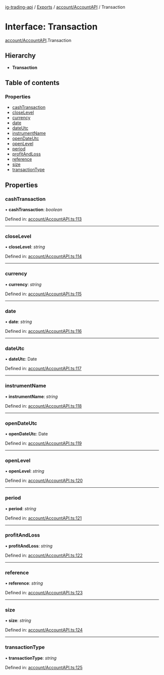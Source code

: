 [ig-trading-api](../README.md) / [Exports](../modules.md) / [account/AccountAPI](../modules/account_accountapi.md) / Transaction

# Interface: Transaction

[account/AccountAPI](../modules/account_accountapi.md).Transaction

## Hierarchy

- **Transaction**

## Table of contents

### Properties

- [cashTransaction](account_accountapi.transaction.md#cashtransaction)
- [closeLevel](account_accountapi.transaction.md#closelevel)
- [currency](account_accountapi.transaction.md#currency)
- [date](account_accountapi.transaction.md#date)
- [dateUtc](account_accountapi.transaction.md#dateutc)
- [instrumentName](account_accountapi.transaction.md#instrumentname)
- [openDateUtc](account_accountapi.transaction.md#opendateutc)
- [openLevel](account_accountapi.transaction.md#openlevel)
- [period](account_accountapi.transaction.md#period)
- [profitAndLoss](account_accountapi.transaction.md#profitandloss)
- [reference](account_accountapi.transaction.md#reference)
- [size](account_accountapi.transaction.md#size)
- [transactionType](account_accountapi.transaction.md#transactiontype)

## Properties

### cashTransaction

• **cashTransaction**: _boolean_

Defined in: [account/AccountAPI.ts:113](https://github.com/bennycode/ig-trading-api/blob/76cc822/src/account/AccountAPI.ts#L113)

---

### closeLevel

• **closeLevel**: _string_

Defined in: [account/AccountAPI.ts:114](https://github.com/bennycode/ig-trading-api/blob/76cc822/src/account/AccountAPI.ts#L114)

---

### currency

• **currency**: _string_

Defined in: [account/AccountAPI.ts:115](https://github.com/bennycode/ig-trading-api/blob/76cc822/src/account/AccountAPI.ts#L115)

---

### date

• **date**: _string_

Defined in: [account/AccountAPI.ts:116](https://github.com/bennycode/ig-trading-api/blob/76cc822/src/account/AccountAPI.ts#L116)

---

### dateUtc

• **dateUtc**: Date

Defined in: [account/AccountAPI.ts:117](https://github.com/bennycode/ig-trading-api/blob/76cc822/src/account/AccountAPI.ts#L117)

---

### instrumentName

• **instrumentName**: _string_

Defined in: [account/AccountAPI.ts:118](https://github.com/bennycode/ig-trading-api/blob/76cc822/src/account/AccountAPI.ts#L118)

---

### openDateUtc

• **openDateUtc**: Date

Defined in: [account/AccountAPI.ts:119](https://github.com/bennycode/ig-trading-api/blob/76cc822/src/account/AccountAPI.ts#L119)

---

### openLevel

• **openLevel**: _string_

Defined in: [account/AccountAPI.ts:120](https://github.com/bennycode/ig-trading-api/blob/76cc822/src/account/AccountAPI.ts#L120)

---

### period

• **period**: _string_

Defined in: [account/AccountAPI.ts:121](https://github.com/bennycode/ig-trading-api/blob/76cc822/src/account/AccountAPI.ts#L121)

---

### profitAndLoss

• **profitAndLoss**: _string_

Defined in: [account/AccountAPI.ts:122](https://github.com/bennycode/ig-trading-api/blob/76cc822/src/account/AccountAPI.ts#L122)

---

### reference

• **reference**: _string_

Defined in: [account/AccountAPI.ts:123](https://github.com/bennycode/ig-trading-api/blob/76cc822/src/account/AccountAPI.ts#L123)

---

### size

• **size**: _string_

Defined in: [account/AccountAPI.ts:124](https://github.com/bennycode/ig-trading-api/blob/76cc822/src/account/AccountAPI.ts#L124)

---

### transactionType

• **transactionType**: _string_

Defined in: [account/AccountAPI.ts:125](https://github.com/bennycode/ig-trading-api/blob/76cc822/src/account/AccountAPI.ts#L125)
